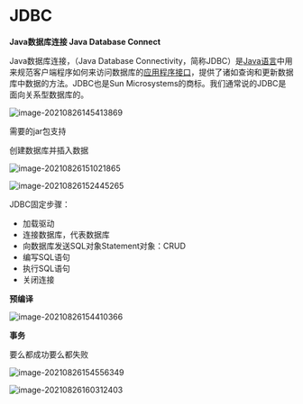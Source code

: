 # JDBC

**Java数据库连接 Java Database Connect**

Java数据库连接，（Java Database Connectivity，简称JDBC）是[Java语言](https://baike.baidu.com/item/Java语言)中用来规范客户端程序如何来访问数据库的[应用程序接口](https://baike.baidu.com/item/应用程序接口/10418844)，提供了诸如查询和更新数据库中数据的方法。JDBC也是Sun Microsystems的商标。我们通常说的JDBC是面向关系型数据库的。

![image-20210826145413869](C:\Users\J-ADan\AppData\Roaming\Typora\typora-user-images\image-20210826145413869.png)

需要的jar包支持





创建数据库并插入数据

![image-20210826151021865](C:\Users\J-ADan\AppData\Roaming\Typora\typora-user-images\image-20210826151021865.png)

![image-20210826152445265](C:\Users\J-ADan\AppData\Roaming\Typora\typora-user-images\image-20210826152445265.png)

JDBC固定步骤：

* 加载驱动
* 连接数据库，代表数据库
* 向数据库发送SQL对象Statement对象：CRUD
* 编写SQL语句
* 执行SQL语句
* 关闭连接



**预编译**

![image-20210826154410366](C:\Users\J-ADan\AppData\Roaming\Typora\typora-user-images\image-20210826154410366.png)



**事务**

要么都成功要么都失败

![image-20210826154556349](C:\Users\J-ADan\AppData\Roaming\Typora\typora-user-images\image-20210826154556349.png)

![image-20210826160312403](C:\Users\J-ADan\AppData\Roaming\Typora\typora-user-images\image-20210826160312403.png)

